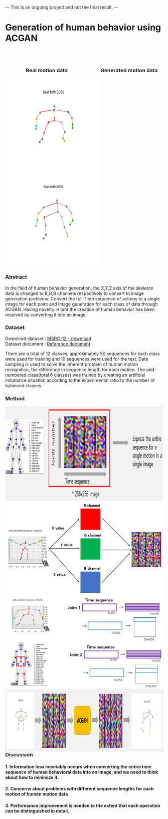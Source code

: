  -- This is an ongoing project and not the final result. --

<h1>Generation of human behavior using ACGAN</h1>

<br><br>
<h3>   &nbsp&nbsp&nbsp&nbsp &nbsp&nbsp&nbsp&nbsp&nbsp&nbsp&nbsp&nbsp &nbsp&nbsp Real motion data   
 &nbsp&nbsp&nbsp&nbsp &nbsp&nbsp&nbsp&nbsp&nbsp&nbsp&nbsp&nbsp&nbsp&nbsp&nbsp&nbsp&nbsp&nbsp &nbsp&nbsp&nbsp&nbsp&nbsp  Generated motion data </h3>
<p>
<img src="https://github.com/seungjae-won/Generation-of-human-behavior-using-ACGAN/blob/master/ex_result/ACGAN/figure/real_motion_data.gif" align="left" height="300" width="300" >
<img src="https://github.com/seungjae-won/Generation-of-human-behavior-using-ACGAN/blob/master/ex_result/ACGAN/figure/fake_motion_data.gif" align="middle" height="300" width="300" >
 </p>

<h3>Abstract</h3>
In the field of human behavior generation, the X,Y,Z axis of the skeleton data is changed to R,G,B channels respectively to convert to image generation problems. Convert the full Time sequence of actions to a single image for each point and image generation for each class of data through ACGAN. Having novelty in taht the creation of human behavior has been resolved by converting it into an image.


### Dataset
Download-dataset : [MSRC-12 - download](https://www.microsoft.com/en-us/download/details.aspx?id=52283) <br>
Dataset document : [Reference document](https://nanopdf.com/download/this-document-microsoft-research_pdf)

There are a total of 12 classes, approximately 50 sequences for each class were used for training and 10 sequences were used for the test. Data sampling is used to solve the inherent problem of human motion recognition, the difference in sequence length for each motion. The odd-numbered class(total 6 classes) was trained by creating an artificial imbalance situation according to the experimental ratio to the number of balanced classes. 


### Method
<p>
<img src="https://github.com/seungjae-won/Generation-of-human-behavior-using-ACGAN/blob/master/figure/method_figure.PNG" align="left" height="300" width="800" >

<img src="https://github.com/seungjae-won/Generation-of-human-behavior-using-ACGAN/blob/master/figure/xyzTOrgb.PNG" align="left" height="300" width="800" >
 <br><br> <br><br>
<img src="https://github.com/seungjae-won/Generation-of-human-behavior-using-ACGAN/blob/master/figure/jointTOimage.PNG" align="left" height="300" width="800" >
 <br><br> <br><br>
<img src="https://github.com/seungjae-won/Generation-of-human-behavior-using-ACGAN/blob/master/figure/method_figure2.PNG" align="left" height="200" width="800" >
<br><br><br><br><br><br><br><br><br><br><br><br><br><br><br><br><br><br><br><br><br><br><br><br><br><br><br><br><br><br><br><br><br><br><br><br><br><br><br><br><br><br>
 </p>
 
<h3>Discussion</h3>
<h4>1. Information loss inevitably occurs when converting the entire time sequence of human behavioral data into an image, and we need to think about how to minimize it.</h4>
<h4>2. Concerns about problems with different sequence lengths for each motion of human motion data</h4>
<h4>3. Performance improvement is needed to the extent that each operation can be distinguished in detail.</h4>
